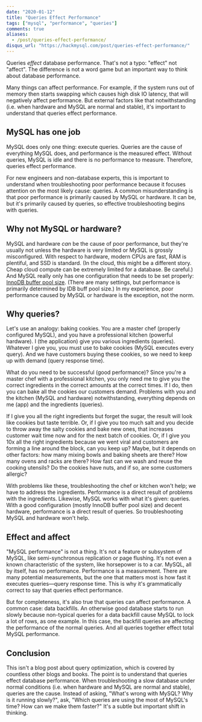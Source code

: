 ```yaml
---
date: "2020-01-12"
title: "Queries Effect Performance"
tags: ["mysql", "performance", "queries"]
comments: true
aliases:
  - /post/queries-effect-performance/
disqus_url: "https://hackmysql.com/post/queries-effect-performance/"
---
```


Queries _effect_ database performance. That's not a typo: "effect" not "affect". The difference is not a word game but an important way to think about database performance.

Many things can affect performance. For example, if the system runs out of memory then starts swapping which causes high disk IO latency, that will negatively affect performance. But external factors like that notwithstanding (i.e. when hardware and MySQL are normal and stable), it's important to understand that queries effect performance.

## MySQL has one job

MySQL does only one thing: execute queries. Queries are the cause of everything MySQL does, and performance is the measured effect. Without queries, MySQL is idle and there is no performance to measure.  Therefore, queries effect performance.

For new engineers and non-database experts, this is important to understand when troubleshooting poor performance because it focuses attention on the most likely cause: queries. A common misunderstanding is that poor performance is primarily caused by MySQL or hardware. It can be, but it's primarily caused by queries, so effective troubleshooting begins with queries.

## Why not MySQL or hardware?

MySQL and hardware _can_ be the cause of poor performance, but they're usually not unless the hardware is very limited or MySQL is grossly misconfigured. With respect to hardware, modern CPUs are fast, RAM is plentiful, and SSD is standard. (In the cloud, this might be a different story. Cheap cloud compute can be extremely limited for a database. Be careful.) And MySQL really only has one configuration that needs to be set properly: [InnoDB buffer pool size](https://dev.mysql.com/doc/refman/5.7/en/innodb-buffer-pool-resize.html). (There are many settings, but performance is primarily determined by IDB buff pool size.) In my experience, poor performance caused by MySQL or hardware is the exception, not the norm.

## Why queries?

Let's use an analogy: baking cookies. You are a master chef (properly configured MySQL), and you have a professional kitchen (powerful hardware). I (the application) give you various ingredients (queries). Whatever I give you, you must use to bake cookies (MySQL executes every query). And we have customers buying these cookies, so we need to keep up with demand (query response time).

What do you need to be successful (good performance)? Since you're a master chef with a professional kitchen, you only need me to give you the correct ingredients in the correct amounts at the correct times. If I do, then you can bake all the cookies our customers demand. Problems with you and the kitchen (MySQL and hardware) notwithstanding, everything depends on me (app) and the ingredients (queries).

If I give you all the right ingredients but forget the sugar, the result will look like cookies but taste terrible. Or, if I give you too much salt and you decide to throw away the salty cookies and bake new ones, that increases customer wait time now and for the next batch of cookies. Or, if I give you 10x all the right ingredients because we went viral and customers are forming a line around the block, can you keep up? Maybe, but it depends on other factors: how many mixing bowls and baking sheets are there? How many ovens and racks are there? How fast can we wash and reuse the cooking utensils? Do the cookies have nuts, and if so, are some customers allergic?

With problems like these, troubleshooting the chef or kitchen won't help; we have to address the ingredients. Performance is a direct result of problems with the ingredients. Likewise, MySQL works with what it's given: queries. With a good configuration (mostly InnoDB buffer pool size) and decent hardware, performance is a direct result of queries. So troubleshooting MySQL and hardware won't help.

## Effect and affect

"MySQL performance" is not a thing. It's not a feature or subsystem of MySQL, like semi-synchronous replication or page flushing. It's not even a known characteristic of the system, like horsepower is to a car. MySQL, all by itself, has no performance. Performance is a measurement. There are many potential measurements, but the one that matters most is how fast it executes queries&mdash;query response time. This is why it's grammatically correct to say that queries effect performance.

But for completeness, it's also true that queries can affect performance. A common case: data backfills. An otherwise good database starts to run slowly because non-typical queries for a data backfill cause MySQL to lock a lot of rows, as one example. In this case, the backfill queries are affecting the performance of the normal queries. And all queries together effect total MySQL performance.

## Conclusion

This isn't a blog post about query optimization, which is covered by countless other blogs and books. The point is to understand that queries effect database performance. When troubleshooting a slow database under normal conditions (i.e. when hardware and MySQL are normal and stable), queries are the cause. Instead of asking, "What's wrong with MySQL? Why is it running slowly?", ask, "Which queries are using the most of MySQL's time? How can we make them faster?" It's a subtle but important shift in thinking.
